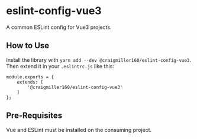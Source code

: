 # eslint-config-vue3

A common ESLint config for Vue3 projects.

## How to Use

Install the library with `yarn add --dev @craigmiller160/eslint-config-vue3`. Then extend it in your `.eslintrc.js` like this:

```
module.exports = {
    extends: [
        '@craigmiller160/eslint-config-vue3'
    ]
};
```

## Pre-Requisites

Vue and ESLint must be installed on the consuming project.
